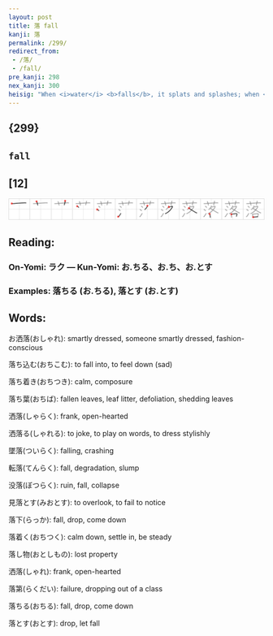 ```yaml
---
layout: post
title: 落 fall
kanji: 落
permalink: /299/
redirect_from:
 - /落/
 - /fall/
pre_kanji: 298
nex_kanji: 300
heisig: "When <i>water</i> <b>falls</b>, it splats and splashes; when <i>flower</i> petals <b>fall</b>, they float gently in the breeze. To <i>each</i> thing its own way of <b>falling</b>."
---
```


## {299}

## `fall`

## [12]

<div class="stroke"><img src="../images/E890BD.png" /></div>

## Reading:

### On-Yomi: ラク &mdash; Kun-Yomi: お.ちる、お.ち、お.とす

### Examples: 落ちる (お.ちる), 落とす (お.とす)

## Words:

お洒落(おしゃれ): smartly dressed, someone smartly dressed, fashion-conscious

落ち込む(おちこむ): to fall into, to feel down (sad)

落ち着き(おちつき): calm, composure

落ち葉(おちば): fallen leaves, leaf litter, defoliation, shedding leaves

洒落(しゃらく): frank, open-hearted

洒落る(しゃれる): to joke, to play on words, to dress stylishly

墜落(ついらく): falling, crashing

転落(てんらく): fall, degradation, slump

没落(ぼつらく): ruin, fall, collapse

見落とす(みおとす): to overlook, to fail to notice

落下(らっか): fall, drop, come down

落着く(おちつく): calm down, settle in, be steady

落し物(おとしもの): lost property

洒落(しゃれ): frank, open-hearted

落第(らくだい): failure, dropping out of a class

落ちる(おちる): fall, drop, come down

落とす(おとす): drop, let fall
